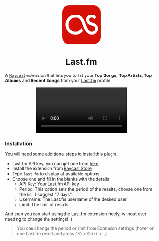 <p align="center">
   <img src="assets/command-icon.png" height="128">
   <h1 align="center">Last.fm</h1>
 </p>

A [Raycast](https://raycast.com/) extension that lets you to list your **Top Songs**, **Top Artists**, **Top Albums** and **Recent Songs** from your [Last.fm](https://last.fm) profile.

<p align="center">
   <video src="TO_BE_ADDED" />
</p>

### Installation

You will need some additional steps to install this plugin.

- Last.fm API key, you can get one from [here](https://last.fm/api/accounts)
- Install the extension from [Raycast Store](https://www.raycast.com/eggsy/lastfm)
- Type `last.fm` to display all available options
- Choose one and fill in the blanks with the details
  - API Key: Your Last.fm API key
  - Period: This option sets the period of the results, choose one from the list, I suggest "7 days".
  - Username: The Last.fm username of the desired user.
  - Limit: The limit of results.

And then you can start using the Last.fm extension freely, without ever needing to change the settings! :)

> You can change the period or limit from Extension settings (hover on one Last.fm result and press `CMD` + `Shift` + `,`)
